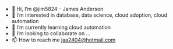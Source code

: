 - 👋 Hi, I’m @jim5824 - James Anderson
- 👀 I’m interested in database, data science, cloud adoption, cloud automation
- 🌱 I’m currently learning cloud automation
- 💞️ I’m looking to collaborate on ...
- 📫 How to reach me jaa2404@hotmail.com

<!---
jim5824/jim5824 is a ✨ special ✨ repository because its `README.md` (this file) appears on your GitHub profile.
You can click the Preview link to take a look at your changes.
--->
